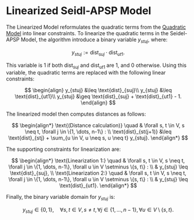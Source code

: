# Linearized Seidl-APSP Model

The Linearized Model reformulates the quadratic terms from the [Quadratic Model](./../seidl_quadratic/) into linear constraints. To linearize the quadratic terms in the Seidel-APSP Model, the algorithm introduce a binary variable $y_{stuj}$, where:

$$
    y_{stuj} := \text{dist}_{suj} \cdot \text{dist}_{ut1}.
$$

This variable is 1 if both $\text{dist}_{suj}$ and $\text{dist}_{ut1}$ are 1, and 0 otherwise. Using this variable, the quadratic terms are replaced with the following linear constraints:

$$
\begin{align}
    y_{stuj} &\leq \text{dist}_{suj}\\
    y_{stuj} &\leq \text{dist}_{ut1}\\
    y_{stuj} &\geq \text{dist}_{suj} + \text{dist}_{ut1} - 1. 
\end{align}
$$

The linearized model then computes distances as follows:

$$
\begin{align*}
    \text{(Distance calculation)} \quad & \forall s, t \in V, s \neq t, \forall j \in \{1, \dots, n-1\} : \\
    \text{dist}_{st(j+1)} &\leq \text{dist}_{stj} + \sum_{u \in V, u \neq s, u \neq t} y_{stuj}.
\end{align*}
$$

The supporting constraints for linearization are:

$$
\begin{align*}
    \text{Linearization 1:} \quad & \forall s, t \in V, s \neq t, \forall j \in \{1, \dots, n-1\}, \forall u \in V \setminus \{s, t\} : \\
    & y_{stuj} \leq \text{dist}_{suj}, \\
    \text{Linearization 2:} \quad & \forall s, t \in V, s \neq t, \forall j \in \{1, \dots, n-1\}, \forall u \in V \setminus \{s, t\} : \\
    & y_{stuj} \leq \text{dist}_{ut1}.
\end{align*}
$$

Finally, the binary variable domain for $y_{stuj}$ is:

$$
    y_{stuj} \in \{0, 1\}, \quad \forall s, t \in V, s \neq t, \forall j \in \{1, \dots, n-1\}, \forall u \in V \setminus \{s, t\}.
$$
